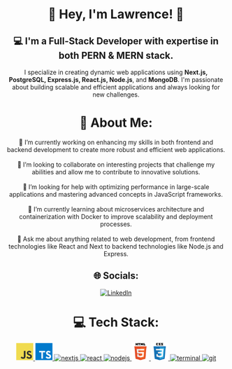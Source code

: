 <div align="center">

# 👋 Hey, I'm Lawrence! 🌟

## 💻 I'm a Full-Stack Developer with expertise in both PERN & MERN stack.
I specialize in creating dynamic web applications using **Next.js, PostgreSQL, Express.js, React.js, Node.js**, and **MongoDB**. I'm passionate about building scalable and efficient applications and always looking for new challenges.

# 💫 About Me:
🔭 I’m currently working on enhancing my skills in both frontend and backend development to create more robust and efficient web applications.<br><br>👯 I’m looking to collaborate on interesting projects that challenge my abilities and allow me to contribute to innovative solutions.<br><br>🤝 I’m looking for help with optimizing performance in large-scale applications and mastering advanced concepts in JavaScript frameworks.<br><br>🌱 I’m currently learning about microservices architecture and containerization with Docker to improve scalability and deployment processes.<br><br> 💬 Ask me about anything related to web development, from frontend technologies like React and Next to backend technologies like Node.js and Express.

## 🌐 Socials:
[![LinkedIn](https://img.shields.io/badge/LinkedIn-%230077B5.svg?logo=linkedin&logoColor=white)](https://linkedin.com/in/https://www.linkedin.com/in/lawrence-alkhalaileh/)

# 💻 Tech Stack:
<p align="center">
      <a
        href="https://developer.mozilla.org/en-US/docs/Web/JavaScript"
        target="_blank"
        rel="noreferrer"
      >
        <img
          src="https://raw.githubusercontent.com/devicons/devicon/master/icons/javascript/javascript-original.svg"
          alt="javascript"
          width="40"
          height="40"
        />
      </a>
      <a
        href="https://www.typescriptlang.org/"
        target="_blank"
        rel="noreferrer"
      >
        <img
          src="https://raw.githubusercontent.com/devicons/devicon/master/icons/typescript/typescript-original.svg"
          alt="typescript"
          width="40"
          height="40"
        />
      </a>
            <a href="https://nextjs.org/" target="_blank" rel="noreferrer">
        <img
          src="https://img.icons8.com/?size=100&id=r2OarXWQc7B6&format=png&color=FFFFFF"
          alt="nextjs"
          width="40"
          height="40"
        />
      </a>
            <a href="https://reactjs.org/" target="_blank" rel="noreferrer">
        <img
          src="https://cdn.jsdelivr.net/gh/devicons/devicon/icons/react/react-original.svg"
          alt="react"
          width="40"
          height="40"
        />
      </a>
      <a href="https://nodejs.org" target="_blank" rel="noreferrer">
        <img
          src="https://cdn.iconscout.com/icon/free/png-512/free-node-js-logo-icon-download-in-svg-png-gif-file-formats--nodejs-programming-language-pack-logos-icons-1174935.png?f=webp&w=512"
          alt="nodejs"
          width="40"
          height="40"
        />
      </a>
      <a href="https://www.w3.org/html/" target="_blank" rel="noreferrer">
        <img
          src="https://raw.githubusercontent.com/devicons/devicon/master/icons/html5/html5-original-wordmark.svg"
          alt="html5"
          width="40"
          height="40"
        />
      </a>
      <a href="https://www.w3schools.com/css/" target="_blank" rel="noreferrer">
        <img
          src="https://raw.githubusercontent.com/devicons/devicon/master/icons/css3/css3-original-wordmark.svg"
          alt="css3"
          width="40"
          height="40"
        />
      </a>
      <a
        href="https://www.gnu.org/software/bash/"
        target="_blank"
        rel="noreferrer"
      >
        <img
          src="https://img.icons8.com/fluency/48/000000/console.png"
          alt="terminal"
          width="40"
          height="40"
        />
      </a>
      <a href="https://git-scm.com/" target="_blank" rel="noreferrer">
        <img
          src="https://www.vectorlogo.zone/logos/git-scm/git-scm-icon.svg"
          alt="git"
          width="40"
          height="40"
        />
      </a>
<!--<a href="https://www.linux.org/" target="_blank" rel="noreferrer">
        <img
          src="https://cdn.jsdelivr.net/gh/devicons/devicon/icons/neovim/neovim-original.svg"
          alt="neo-vim"
          width="40"
          height="40"
      
        />
      </a> -->
        <a href="https://redux.js.org" target="_blank" rel="noreferrer">
        <img
          src="https://raw.githubusercontent.com/devicons/devicon/master/icons/redux/redux-original.svg"
          alt="redux"
          width="40"
          height="40"
        />
      </a>
      <a href="https://postman.com" target="_blank" rel="noreferrer">
        <img
          src="https://www.vectorlogo.zone/logos/getpostman/getpostman-icon.svg"
          alt="postman"
          width="40"
          height="40"
        />
      </a>
      <a href="https://www.figma.com/" target="_blank" rel="noreferrer">
        <img
          src="https://www.vectorlogo.zone/logos/figma/figma-icon.svg"
          alt="figma"
          width="40"
          height="40"
        />
      </a>
           <a href="https://www.postgresql.org" target="_blank" rel="noreferrer">
        <img
          src="https://raw.githubusercontent.com/devicons/devicon/master/icons/postgresql/postgresql-original-wordmark.svg"
          alt="postgresql"
          width="40"
          height="40"
        />
      </a>
      <a href="https://www.postgresql.org" target="_blank" rel="noreferrer">
        <img
          src="https://img.icons8.com/?size=100&id=aqb9SdV9P8oC&format=png&color=FFFFFF"
          alt="prisma"
          width="40"
          height="40"
        />
      </a>
            <a href="https://www.mongodb.com/" target="_blank" rel="noreferrer">
        <img
          src="https://cdn.jsdelivr.net/gh/devicons/devicon/icons/mongodb/mongodb-original.svg"
          alt="mongodb"
          width="40"
          height="40"
        />
      </a>
    </p>

### ✍️ Random Dev Quote
![](https://quotes-github-readme.vercel.app/api?type=horizontal&theme=radical)

</div>
